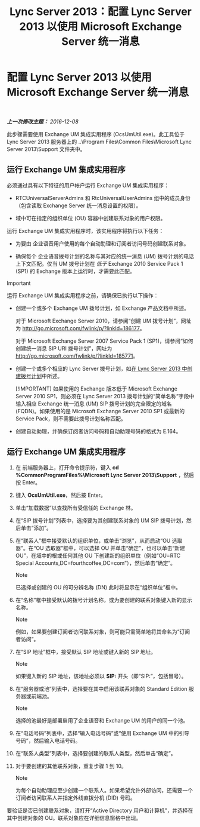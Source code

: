 ﻿---
title: Lync Server 2013：配置 Lync Server 2013 以使用 Microsoft Exchange Server 统一消息
TOCTitle: 配置 Lync Server 2013 以使用 Microsoft Exchange Server 统一消息
ms:assetid: 1098ae4d-f57f-44f3-804e-39889d9fc14e
ms:mtpsurl: https://technet.microsoft.com/zh-cn/library/Gg398193(v=OCS.15)
ms:contentKeyID: 49312029
ms.date: 12/10/2016
mtps_version: v=OCS.15
ms.translationtype: HT
---

# 配置 Lync Server 2013 以使用 Microsoft Exchange Server 统一消息

 

_**上一次修改主题：** 2016-12-08_

此步骤需要使用 Exchange UM 集成实用程序 (OcsUmUtil.exe)。此工具位于 Lync Server 2013 服务器上的 ..\\Program Files\\Common Files\\Microsoft Lync Server 2013\\Support 文件夹中。

## 运行 Exchange UM 集成实用程序

必须通过具有以下特征的用户帐户运行 Exchange UM 集成实用程序：

  - RTCUniversalServerAdmins 和 RtcUniversalUserAdmins 组中的成员身份（包含读取 Exchange Server 统一消息设置的权限）。

  - 域中可在指定的组织单位 (OU) 容器中创建联系对象的用户权限。

运行 Exchange UM 集成实用程序时，该实用程序将执行以下任务：

  - 为要由 企业语音用户使用的每个自动助理和订阅者访问号码创建联系对象。

  - 确保每个 企业语音拨号计划的名称与其对应的统一消息 (UM) 拨号计划的电话上下文匹配。仅当 UM 拨号计划在 *低于* Exchange 2010 Service Pack 1 (SP1) 的 Exchange 版本上运行时，才需要此匹配。

> [!IMPORTANT]  
> 运行 Exchange UM 集成实用程序之前，请确保已执行以下操作：
> <ul><li><p>创建一个或多个 Exchange UM 拨号计划，如 Exchange 产品文档中所述。</p>
> <p>对于 Microsoft Exchange Server 2010，请参阅“创建 UM 拨号计划”，网址为 <a href="http://go.microsoft.com/fwlink/p/?linkid=186177">http://go.microsoft.com/fwlink/p/?linkId=186177</a>。</p>
> <p>对于 Microsoft Exchange Server 2007 Service Pack 1 (SP1)，请参阅“如何创建统一消息 SIP URI 拨号计划”，网址为 <a href="http://go.microsoft.com/fwlink/p/?linkid=185771">http://go.microsoft.com/fwlink/p/?linkId=185771</a>。</p></li>
> <li><p>创建一个或多个相应的 Lync Server 拨号计划，如<a href="lync-server-2013-create-a-dial-plan.md">在 Lync Server 2013 中创建拨号计划</a>中所述。</p>
  > [!IMPORTANT]
  > 如果使用的 Exchange 版本低于 Microsoft Exchange Server 2010 SP1，则必须在 Lync Server 2013 拨号计划的“简单名称”字段中输入相应 Exchange 统一消息 (UM) SIP 拨号计划的完全限定的域名 (FQDN)。如果使用的是 Microsoft Exchange Server 2010 SP1 或最新的 Service Pack，则不需要此拨号计划名称匹配。</li>
> <li><p>创建自动助理，并确保订阅者访问号码和自动助理号码的格式为 E.164。</p></li>
> </ul>


## 运行 Exchange UM 集成实用程序

1.  在 前端服务器上，打开命令提示符，键入 **cd %CommonProgramFiles%\\Microsoft Lync Server 2013\\Support** ，然后按 Enter。

2.  键入 **OcsUmUtil.exe**，然后按 Enter。

3.  单击“加载数据”以查找所有受信任的 Exchange 林。

4.  在“SIP 拨号计划”列表中，选择要为其创建联系对象的 UM SIP 拨号计划，然后单击“添加”。

5.  在“联系人”框中接受默认的组织单位，或单击“浏览”，从而启动“OU 选取器”。在“OU 选取器”框中，可以选择 OU 并单击“确定”，也可以单击“新建 OU”，在域中的根或任何其他 OU 下创建新的组织单位（例如“OU=RTC Special Accounts,DC=fourthcoffee,DC=com”），然后单击“确定”。
    
    > [!NOTE]  
    > 已选择或创建的 OU 的可分辨名称 (DN) 此时将显示在“组织单位”框中。
    


6.  在“名称”框中接受默认的拨号计划名称，或为要创建的联系对象键入新的显示名称。
    
    > [!NOTE]  
    > 例如，如果要创建订阅者访问联系对象，则可能只需简单地将其命名为“订阅者访问”。
    


7.  在“SIP 地址”框中，接受默认 SIP 地址或键入新的 SIP 地址。
    
    > [!NOTE]  
    > 如果键入新的 SIP 地址，该地址必须以 <strong>SIP:</strong> 开头（即“SIP:”，包括冒号）。
    


8.  在“服务器或池”列表中，选择要在其中启用该联系对象的 Standard Edition 服务器或前端池。
    
    > [!NOTE]  
    > 选择的池最好是部署启用了企业语音和 Exchange UM 的用户的同一个池。
    


9.  在“电话号码”列表中，选择“输入电话号码”或“使用 Exchange UM 中的引导号码”，然后输入电话号码。

10. 在“联系人类型”列表中，选择要创建的联系人类型，然后单击“确定”。

11. 对于要创建的其他联系对象，重复步骤 1 到 10。
    
    > [!NOTE]  
    > 为每个自动助理应至少创建一个联系人。如果希望允许外部访问，还需要一个订阅者访问联系人并指定外线直拨分机 (DID) 号码。
    


要验证是否已创建联系对象，请打开“Active Directory 用户和计算机”，并选择在其中创建对象的 OU。联系对象应在详细信息窗格中出现。

